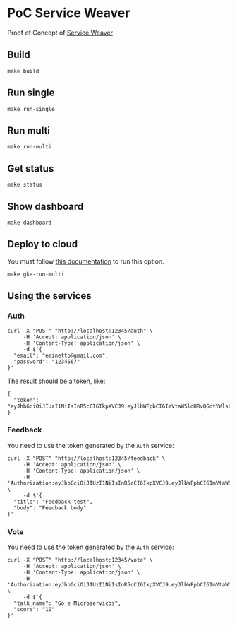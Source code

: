 # PoC Service Weaver

Proof of Concept of [Service Weaver](https://serviceweaver.dev/)

## Build

```
make build
```

## Run single

```
make run-single
```

## Run multi

```
make run-multi
```

## Get status

```
make status
```

## Show dashboard

```
make dashboard
```

## Deploy to cloud

You must follow [this documentation](https://serviceweaver.dev/docs.html#gke) to run this option.

```
make gke-run-multi
```



## Using the services

### Auth

```
curl -X "POST" "http://localhost:12345/auth" \
     -H 'Accept: application/json' \
     -H 'Content-Type: application/json' \
     -d $'{
  "email": "eminetto@gmail.com",
  "password": "1234567"
}'

```

The result should be a token, like:

```
{
  "token": "eyJhbGciOiJIUzI1NiIsInR5cCI6IkpXVCJ9.eyJlbWFpbCI6ImVtaW5ldHRvQGdtYWlsLmNvbSIsImV4cCI6MTY3Nzc2NzA5NSwiaWF0IjoxNjc3NzYzNDY1LCJuYmYiOjE2Nzc3NjM0NjV9.XXNnS35c0D1H2kdJzKIs4sJrNlICCbWgwe1cZNu3ZbQ"
}
```

### Feedback

You need to use the token generated by the ```Auth``` service:

```
curl -X "POST" "http://localhost:12345/feedback" \
     -H 'Accept: application/json' \
     -H 'Content-Type: application/json' \
	 -H 'Authorization:eyJhbGciOiJIUzI1NiIsInR5cCI6IkpXVCJ9.eyJlbWFpbCI6ImVtaW5ldHRvQGdtYWlsLmNvbSIsImV4cCI6MTY3Nzc2NzA5NSwiaWF0IjoxNjc3NzYzNDY1LCJuYmYiOjE2Nzc3NjM0NjV9.XXNnS35c0D1H2kdJzKIs4sJrNlICCbWgwe1cZNu3ZbQ' \
     -d $'{
  "title": "Feedback test",
  "body": "Feedback body"
}'
```

### Vote

You need to use the token generated by the ```Auth``` service:

```
curl -X "POST" "http://localhost:12345/vote" \
     -H 'Accept: application/json' \
     -H 'Content-Type: application/json' \
	 -H 'Authorization:eyJhbGciOiJIUzI1NiIsInR5cCI6IkpXVCJ9.eyJlbWFpbCI6ImVtaW5ldHRvQGdtYWlsLmNvbSIsImV4cCI6MTY3Nzc2NzA5NSwiaWF0IjoxNjc3NzYzNDY1LCJuYmYiOjE2Nzc3NjM0NjV9.XXNnS35c0D1H2kdJzKIs4sJrNlICCbWgwe1cZNu3ZbQ' \
     -d $'{
  "talk_name": "Go e Microserviços",
  "score": "10"
}'
```

